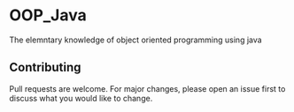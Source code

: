 # OOP_Java

The elemntary knowledge of object oriented programming using java

## Contributing

Pull requests are welcome. For major changes, please open an issue first to discuss what you would like to change.

